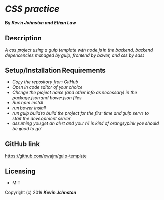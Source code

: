 # _CSS practice_

#### By _Kevin Johnston and Ethan Law_

## Description

_A css project using a gulp template with node.js in the backend, backend dependencies managed by gulp, frontend by bower, and css by sass_

## Setup/Installation Requirements

* _Copy the repository from GitHub_
* _Open in code editor of your choice_
* _Change the project name (and other info as necessary) in the package.json and bower.json files_
* _Run npm install_
* _run bower install_
* _run gulp build to build the project for the first time and gulp serve to start the development server_
* _assuming you get an alert and your h1 is kind of orangeypink you should be good to go!_


## GitHub link

https://github.com/ewajm/gulp-template

## Licensing

* MIT

Copyright (c) 2016 **_Kevin Johnston_**
